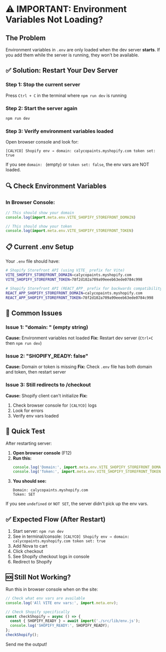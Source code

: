 # ⚠️ IMPORTANT: Environment Variables Not Loading?

## The Problem
Environment variables in `.env` are only loaded when the dev server **starts**. If you add them while the server is running, they won't be available.

## ✅ Solution: Restart Your Dev Server

### Step 1: Stop the current server
Press `Ctrl + C` in the terminal where `npm run dev` is running

### Step 2: Start the server again
```bash
npm run dev
```

### Step 3: Verify environment variables loaded
Open browser console and look for:
```
[CALYCO] Shopify env → domain: calycopaints.myshopify.com token set: true
```

If you see `domain: ` (empty) or `token set: false`, the env vars are NOT loaded.

## 🔍 Check Environment Variables

### In Browser Console:
```javascript
// This should show your domain
console.log(import.meta.env.VITE_SHOPIFY_STOREFRONT_DOMAIN)

// This should show your token
console.log(import.meta.env.VITE_SHOPIFY_STOREFRONT_TOKEN)
```

## 📋 Current .env Setup

Your `.env` file should have:
```bash
# Shopify Storefront API (using VITE_ prefix for Vite)
VITE_SHOPIFY_STOREFRONT_DOMAIN=calycopaints.myshopify.com
VITE_SHOPIFY_STOREFRONT_TOKEN=78f2d102a709a99eeeb63ede0784c998

# Shopify Storefront API (REACT_APP_ prefix for backwards compatibility)
REACT_APP_SHOPIFY_STOREFRONT_DOMAIN=calycopaints.myshopify.com
REACT_APP_SHOPIFY_STOREFRONT_TOKEN=78f2d102a709a99eeeb63ede0784c998
```

## 🚨 Common Issues

### Issue 1: "domain: " (empty string)
**Cause:** Environment variables not loaded
**Fix:** Restart dev server (`Ctrl+C` then `npm run dev`)

### Issue 2: "SHOPIFY_READY: false"
**Cause:** Domain or token is missing
**Fix:** Check `.env` file has both domain and token, then restart server

### Issue 3: Still redirects to /checkout
**Cause:** Shopify client can't initialize
**Fix:**
1. Check browser console for `[CALYCO]` logs
2. Look for errors
3. Verify env vars loaded

## 📝 Quick Test

After restarting server:

1. **Open browser console** (F12)
2. **Run this:**
   ```javascript
   console.log('Domain:', import.meta.env.VITE_SHOPIFY_STOREFRONT_DOMAIN);
   console.log('Token:', import.meta.env.VITE_SHOPIFY_STOREFRONT_TOKEN ? 'SET' : 'NOT SET');
   ```
3. **You should see:**
   ```
   Domain: calycopaints.myshopify.com
   Token: SET
   ```

If you see `undefined` or `NOT SET`, the server didn't pick up the env vars.

## ✅ Expected Flow (After Restart)

1. Start server: `npm run dev`
2. See in terminal/console: `[CALYCO] Shopify env → domain: calycopaints.myshopify.com token set: true`
3. Add Nova to cart
4. Click checkout
5. See Shopify checkout logs in console
6. Redirect to Shopify

## 🆘 Still Not Working?

Run this in browser console when on the site:
```javascript
// Check what env vars are available
console.log('All VITE env vars:', import.meta.env);

// Check Shopify specifically
const checkShopify = async () => {
  const { SHOPIFY_READY } = await import('./src/lib/env.js');
  console.log('SHOPIFY_READY:', SHOPIFY_READY);
};
checkShopify();
```

Send me the output!
